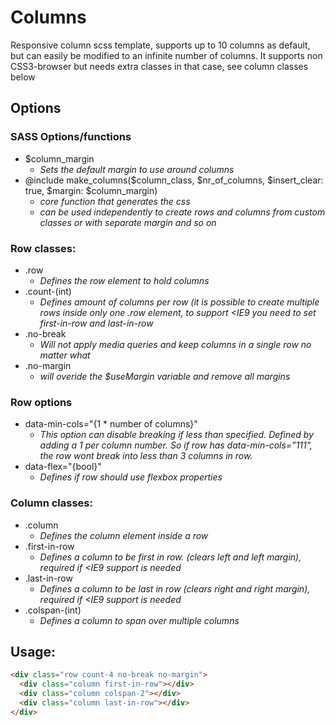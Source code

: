 Columns
=======

Responsive column scss template, supports up to 10 columns as default, but can easily be modified to an infinite number of columns. It supports non CSS3-browser but needs extra classes in that case, see column classes below

Options
-------

### SASS Options/functions
* $column_margin
  * _Sets the default margin to use around columns_
* @include make_columns($column_class, $nr_of_columns, $insert_clear: true, $margin: $column_margin)
  * _core function that generates the css_
  * _can be used independently to create rows and columns from custom classes or with separate margin and so on_

### Row classes:
* .row
  * _Defines the row element to hold columns_
* .count-(int)
  * _Defines amount of columns per row (it is possible to create multiple rows inside only one .row element, to support <IE9 you need to set first-in-row and last-in-row_
* .no-break
  * _Will not apply media queries and keep columns in a single row no matter what_
* .no-margin
  * _will overide the $useMargin variable and remove all margins_

### Row options
* data-min-cols="{1 * number of columns}"
  * _This option can disable breaking if less than specified. Defined by adding a 1 per column number. So if row has data-min-cols="111", the row wont break into less than 3 columns in row._
* data-flex="{bool}"
  * _Defines if row should use flexbox properties_

### Column classes:
* .column
  * _Defines the column element inside a row_
* .first-in-row
  * _Defines a column to be first in row. (clears left and left margin), required if <IE9 support is needed_
* .last-in-row
  * _Defines a column to be last in row (clears right and right margin), required if <IE9 support is needed_
* .colspan-(int)
  * _Defines a column to span over multiple columns_

Usage:
------

```html
<div class="row count-4 no-break no-margin">
  <div class="column first-in-row"></div>
  <div class="column colspan-2"></div>
  <div class="column last-in-row"></div>
</div>
```
